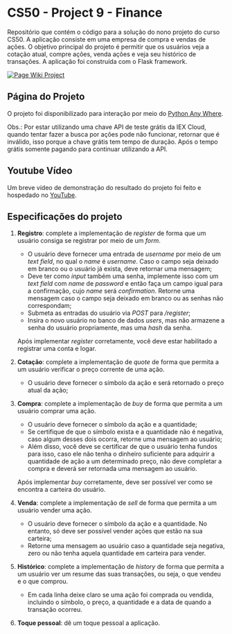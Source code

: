 # CS50 - Project 9 - Finance

Repositório que contém o código para a solução do nono projeto do curso CS50. A aplicação consiste em uma empresa de compra e vendas de ações. O objetivo principal do projeto é permitir que os usuários veja a cotação atual, compre ações, venda ações e veja seu histórico de transações. A aplicação foi construída com o Flask framework.

[![Page Wiki Project](https://i.postimg.cc/JnfrdSf6/Dja.png)](https://vvpasson.pythonanywhere.com/login)

## Página do Projeto

O projeto foi disponibilizado para interação por meio do [Python Any Where](https://vvpasson.pythonanywhere.com/login).

Obs.: Por estar utilizando uma chave API de teste grátis da IEX Cloud, quando tentar fazer a busca por ações pode não funcionar, retornar que é inválido, isso porque a chave grátis tem tempo de duração. Após o tempo grátis somente pagando para continuar utilizando a API.

## Youtube Vídeo

Um breve vídeo de demonstração do resultado do projeto foi feito e hospedado no [YouTube](https://youtu.be/2v3xc0ACs0s).

## Especificações do projeto

1.	**Registro**: complete a implementação de *register* de forma que um usuário consiga se registrar por meio de um *form*.
	* O usuário deve fornecer uma entrada de *username* por meio de um *text field*, no qual o *name* é *username*. Caso o campo seja deixado em branco ou o usuário já exista, deve retornar uma mensagem;
	* Deve ter como *input* também uma senha, implemente isso com um *text field* com *name* de *password* e então faça um campo igual para a confirmação, cujo *name* será *confirmation*. Retorne uma mensagem caso o campo seja deixado em branco ou as senhas não correspondam;
	* Submeta as entradas do usuário via *POST* para */register*;
	* Insira o novo usuário no banco de dados *users*, mas não armazene a senha do usuário propriamente, mas uma *hash* da senha.
	
	Após implementar *register* corretamente, você deve estar habilitado a registrar uma conta e logar.

2.	**Cotação**: complete a implementação de *quote* de forma que permita a um usuário verificar o preço corrente de uma ação.
	* O usuário deve fornecer o símbolo da ação e será retornado o preço atual da ação;

3.	**Compra**: complete a implementação de *buy* de forma que permita a um usuário comprar uma ação.
	* O usuário deve fornecer o símbolo da ação e a quantidade;
	* Se certifique de que o símbolo exista e a quantidade não é negativa, caso algum desses dois ocorra, retorne uma mensagem ao usuário;
	* Além disso, você deve se certificar de que o usuário tenha fundos para isso, caso ele não tenha o dinheiro suficiente para adquirir a quantidade de ação a um determinado preço, não deve completar a compra e deverá ser retornada uma mensagem ao usuário.
	
	Após implementar *buy* corretamente, deve ser possível ver como se encontra a carteira do usuário.

4.	**Venda**: complete a implementação de *sell* de forma que permita a um usuário vender uma ação.
	* O usuário deve fornecer o símbolo da ação e a quantidade. No entanto, só deve ser possível vender ações que estão na sua carteira;
	* Retorne uma mensagem ao usuário caso a quantidade seja negativa, zero ou não tenha aquela quantidade em carteira para vender.

5.	**Histórico**: complete a implementação de *history* de forma que permita a um usuário ver um resume das suas transações, ou seja, o que vendeu e o que comprou.
	* Em cada linha deixe claro se uma ação foi comprada ou vendida, incluindo o símbolo, o preço, a quantidade e a data de quando a transação ocorreu.

6.	**Toque pessoal**: dê um toque pessoal a aplicação.
